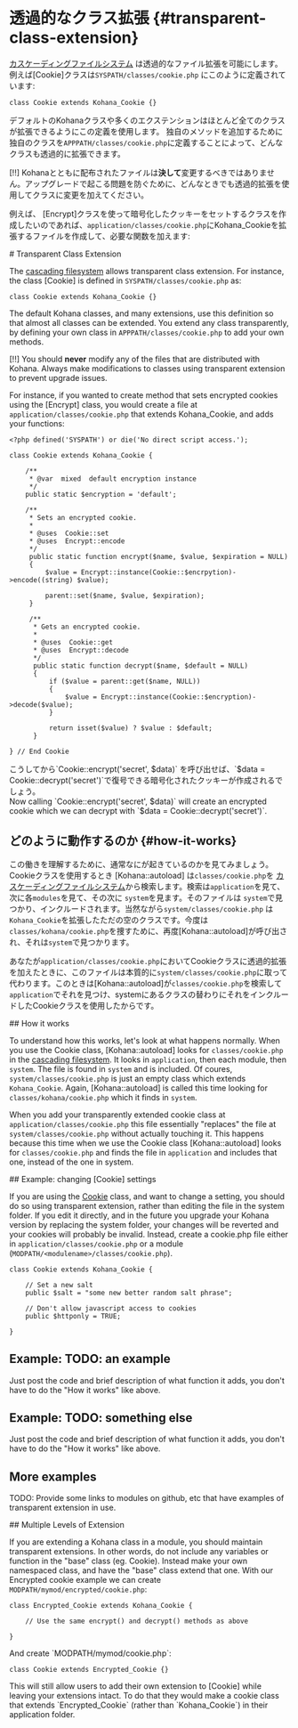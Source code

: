 # 透過的なクラス拡張 {#transparent-class-extension}

[カスケーディングファイルシステム](files) は透過的なファイル拡張を可能にします。 
例えば[Cookie]クラスは`SYSPATH/classes/cookie.php` にこのように定義されています:

    class Cookie extends Kohana_Cookie {}

デフォルトのKohanaクラスや多くのエクステンションはほとんど全てのクラスが拡張できるようにこの定義を使用します。
独自のメソッドを追加するために独自のクラスを`APPPATH/classes/cookie.php`に定義することによって、どんなクラスも透過的に拡張できます。

[!!]  Kohanaとともに配布されたファイルは**決して**変更するべきではありません。アップグレードで起こる問題を防ぐために、どんなときでも透過的拡張を使用してクラスに変更を加えてください。

例えば、 [Encrypt]クラスを使って暗号化したクッキーをセットするクラスを作成したいのであれば、`application/classes/cookie.php`にKohana_Cookieを拡張するファイルを作成して、必要な関数を加えます:

<div class="original-doc">
# Transparent Class Extension

The [cascading filesystem](files) allows transparent class extension. For instance, the class [Cookie] is defined in `SYSPATH/classes/cookie.php` as:

    class Cookie extends Kohana_Cookie {}

The default Kohana classes, and many extensions, use this definition so that almost all classes can be extended. You extend any class transparently, by defining your own class in `APPPATH/classes/cookie.php` to add your own methods.

[!!] You should **never** modify any of the files that are distributed with Kohana. Always make modifications to classes using transparent extension to prevent upgrade issues.

For instance, if you wanted to create method that sets encrypted cookies using the [Encrypt] class, you would create a file at `application/classes/cookie.php` that extends Kohana_Cookie, and adds your functions:
<div>

    <?php defined('SYSPATH') or die('No direct script access.');

    class Cookie extends Kohana_Cookie {

        /**
         * @var  mixed  default encryption instance
         */
        public static $encryption = 'default';

        /**
         * Sets an encrypted cookie.
         *
         * @uses  Cookie::set
         * @uses  Encrypt::encode
         */
         public static function encrypt($name, $value, $expiration = NULL)
         {
             $value = Encrypt::instance(Cookie::$encrpytion)->encode((string) $value);

             parent::set($name, $value, $expiration);
         }

         /**
          * Gets an encrypted cookie.
          *
          * @uses  Cookie::get
          * @uses  Encrypt::decode
          */
          public static function decrypt($name, $default = NULL)
          {
              if ($value = parent::get($name, NULL))
              {
                  $value = Encrypt::instance(Cookie::$encryption)->decode($value);
              }

              return isset($value) ? $value : $default;
          }

    } // End Cookie
</div>
こうしてから`Cookie::encrypt('secret', $data)` を呼び出せば、`$data = Cookie::decrypt('secret')`で復号できる暗号化されたクッキーが作成されるでしょう。

<div class="original-doc">
Now calling `Cookie::encrypt('secret', $data)` will create an encrypted cookie which we can decrypt with `$data = Cookie::decrypt('secret')`.
</div>

## どのように動作するのか {#how-it-works}

この働きを理解するために、通常なにが起きているのかを見てみましょう。Cookieクラスを使用するとき [Kohana::autoload] は`classes/cookie.php`を [カスケーディングファイルシステム](files)から検索します。検索は`application`を見て、次に各`modules`を見て、その次に `system`を見ます。そのファイルは `system`で見つかり、インクルードされます。当然ながら`system/classes/cookie.php` は`Kohana_Cookie`を拡張したただの空のクラスです。今度は`classes/kohana/cookie.php`を捜すために、再度[Kohana::autoload]が呼び出され、それは`system`で見つかります。

あなたが`application/classes/cookie.php`においてCookieクラスに透過的拡張を加えたときに、このファイルは本質的に`system/classes/cookie.php`に取って代わります。このときは[Kohana::autoload]が`classes/cookie.php`を検索して`application`でそれを見つけ、systemにあるクラスの替わりにそれをインクルードしたCookieクラスを使用したからです。

<div class="original-doc">
## How it works

To understand how this works, let's look at what happens normally.  When you use the Cookie class, [Kohana::autoload] looks for `classes/cookie.php` in the [cascading filesystem](files).  It looks in `application`, then each module, then `system`. The file is found in `system` and is included.  Of coures, `system/classes/cookie.php` is just an empty class which extends `Kohana_Cookie`.  Again, [Kohana::autoload] is called this time looking for `classes/kohana/cookie.php` which it finds in `system`.

When you add your transparently extended cookie class at `application/classes/cookie.php` this file essentially "replaces" the file at `system/classes/cookie.php` without actually touching it.  This happens because this time when we use the Cookie class [Kohana::autoload] looks for `classes/cookie.php` and finds the file in `application` and includes that one, instead of the one in system.
</div>

<div class="original-doc">
## Example: changing [Cookie] settings

If you are using the [Cookie](cookies) class, and want to change a setting, you should do so using transparent extension, rather than editing the file in the system folder.  If you edit it directly, and in the future you upgrade your Kohana version by replacing the system folder, your changes will be reverted and your cookies will probably be invalid.  Instead, create a cookie.php file either in `application/classes/cookie.php` or a module (`MODPATH/<modulename>/classes/cookie.php`).
</div>


	class Cookie extends Kohana_Cookie {
	
		// Set a new salt
		public $salt = "some new better random salt phrase";
		
		// Don't allow javascript access to cookies
		public $httponly = TRUE;
		
	}

## Example: TODO: an example

Just post the code and brief description of what function it adds, you don't have to do the "How it works" like above.

## Example: TODO: something else

Just post the code and brief description of what function it adds, you don't have to do the "How it works" like above.

## More examples

TODO: Provide some links to modules on github, etc that have examples of transparent extension in use.

<div class="original-doc">
## Multiple Levels of Extension

If you are extending a Kohana class in a module, you should maintain transparent extensions. In other words, do not include any variables or function in the "base" class (eg. Cookie). Instead make your own namespaced class, and have the "base" class extend that one. With our Encrypted cookie example we can create `MODPATH/mymod/encrypted/cookie.php`:
</div>

	class Encrypted_Cookie extends Kohana_Cookie {

		// Use the same encrypt() and decrypt() methods as above

	}

<div class="original-doc">
And create `MODPATH/mymod/cookie.php`:
</div>

	class Cookie extends Encrypted_Cookie {}

</div>
<div class="original-doc">
This will still allow users to add their own extension to [Cookie] while leaving your extensions intact. To do that they would make a cookie class that extends `Encrypted_Cookie` (rather than `Kohana_Cookie`) in their application folder.
</div>